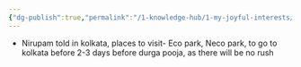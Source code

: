 ```yaml
---
{"dg-publish":true,"permalink":"/1-knowledge-hub/1-my-joyful-interests/travel/kolkata/","noteIcon":""}
---
```


- Nirupam told in kolkata, places to visit- Eco park, Neco park, to go to kolkata before 2-3 days before durga pooja, as there will be no rush